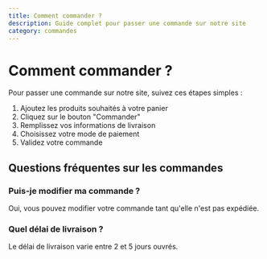```yaml
---
title: Comment commander ?
description: Guide complet pour passer une commande sur notre site
category: commandes
---
```


# Comment commander ?

Pour passer une commande sur notre site, suivez ces étapes simples :

1. Ajoutez les produits souhaités à votre panier
2. Cliquez sur le bouton "Commander"
3. Remplissez vos informations de livraison
4. Choisissez votre mode de paiement
5. Validez votre commande

## Questions fréquentes sur les commandes

### Puis-je modifier ma commande ?

Oui, vous pouvez modifier votre commande tant qu'elle n'est pas expédiée.

### Quel délai de livraison ?

Le délai de livraison varie entre 2 et 5 jours ouvrés.
